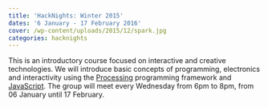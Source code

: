 ```yaml
---
title: 'HackNights: Winter 2015'
dates: '6 January - 17 February 2016'
cover: /wp-content/uploads/2015/12/spark.jpg
categories: hacknights
---
```

This is an introductory course focused on interactive and creative technologies. We will introduce basic concepts of programming, electronics and interactivity using the [Processing](https://processing.org/) programming framework and [JavaScript](http://p5js.org/). The group will meet every Wednesday from 6pm to 8pm, from 06 January until 17 February.

<img class="ngg_displayed_gallery mceItem" src="http://alab.space/nextgen-attach_to_post/preview/id--1003" alt="" data-mce-placeholder="1" />
